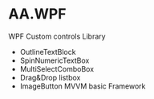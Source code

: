 AA.WPF
=====

WPF Custom controls Library
 - OutlineTextBlock
 - SpinNumericTextBox
 - MultiSelectComboBox
 - Drag&Drop listbox
 - ImageButton
MVVM basic Framework
